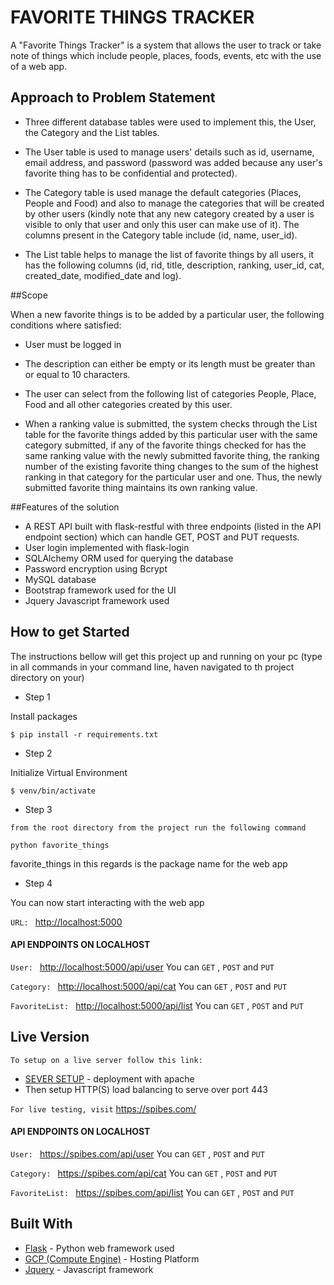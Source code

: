 # FAVORITE THINGS TRACKER


A "Favorite Things Tracker" is a system that allows the user to track or take note of things which include people, places, foods, events, etc with the use of a web app.
 


## Approach to Problem Statement
* Three different database tables were used to implement this, the User, the Category and the List tables.

* The User table is used to manage users' details such as id, username, email address, and password (password was added because any user's favorite thing has to be confidential and protected). 

* The Category table is used manage the default categories (Places, People  and Food) and also to manage the categories that will be created by other users (kindly note that any new category created by a user is visible to only that user and only this user can make use of it). The columns present in the Category table include (id, name, user_id). 

* The List table helps to manage the list of favorite things by all users, it has the following columns (id, rid, title, description, ranking, user_id, cat, created_date, modified_date and log).

##Scope

When a new favorite things is to be added by a particular user, the following conditions where satisfied:

* User must be logged in

* The description can either be empty or its length must be greater than or equal to 10 characters.

* The user can select from the following list of categories People, Place, Food and all  other categories created by this user.

* When a ranking value is submitted, the system checks through the List table for the favorite things added by this particular user with the same category submitted, if any of the favorite things checked for has the same ranking value with the newly submitted favorite thing, the ranking number of the existing favorite thing changes to the sum of the highest ranking in that category for the particular user and one. Thus, the newly submitted favorite thing maintains its own ranking value.


##Features of the solution
*  A REST API built with flask-restful with three endpoints (listed in the API endpoint section) which can handle GET, POST and PUT requests.
* User login implemented with flask-login
* SQLAlchemy ORM used for querying the database
* Password encryption using Bcrypt
* MySQL database
* Bootstrap framework used for the UI
* Jquery Javascript framework used

## How to get Started

The instructions bellow will get this project up and running on your pc (type in all commands in your command line, haven navigated to th project directory on your)

* Step 1 

Install packages

```
$ pip install -r requirements.txt
```
* Step 2

Initialize Virtual Environment
```
$ venv/bin/activate
```
* Step 3

`from the root directory from the project run the following command`

```
python favorite_things
```

favorite_things in this regards is the package name for the web app

* Step 4

You can now start interacting with the web app

`URL: ` <http://localhost:5000> 

#### API ENDPOINTS ON LOCALHOST
`User: ` <http://localhost:5000/api/user> You can `GET` , `POST` and `PUT` 

`Category: ` <http://localhost:5000/api/cat> You can `GET` , `POST` and `PUT` 

`FavoriteList: ` <http://localhost:5000/api/list> You can `GET` , `POST` and `PUT` 



## Live Version

`To setup on a live server follow this link:`
* [SEVER SETUP](https://www.datasciencebytes.com/bytes/2015/02/24/running-a-flask-app-on-aws-ec2/) - deployment with apache
* Then setup HTTP(S) load balancing to serve over port 443

`For live testing, visit`
<https://spibes.com/>

#### API ENDPOINTS ON LOCALHOST
`User: ` <https://spibes.com/api/user> You can `GET` , `POST` and `PUT` 

`Category: ` <https://spibes.com/api/cat> You can `GET` , `POST` and `PUT` 

`FavoriteList: ` <https://spibes.com/api/list> You can `GET` , `POST` and `PUT` 

## Built With

* [Flask](http://flask.pocoo.org/) - Python web framework used
* [GCP (Compute Engine)](https://console.cloud.google.com/) - Hosting Platform
* [Jquery](https://jquery.com/) - Javascript framework

